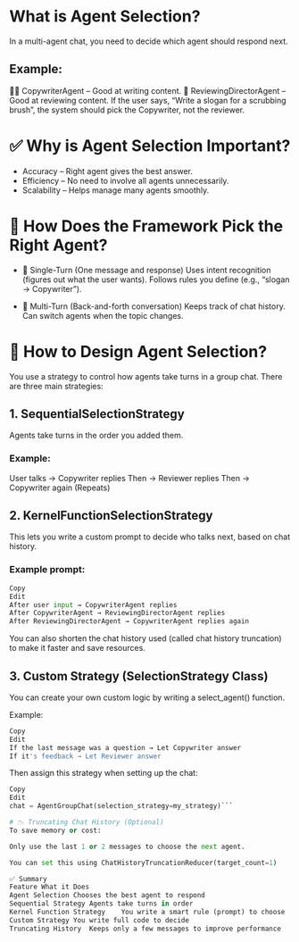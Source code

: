 # What is Agent Selection?
In a multi-agent chat, you need to decide which agent should respond next.

## Example:
👨‍💻 CopywriterAgent – Good at writing content.
🎨 ReviewingDirectorAgent – Good at reviewing content.
If the user says, “Write a slogan for a scrubbing brush”, the system should pick the Copywriter, not the reviewer.

# ✅ Why is Agent Selection Important?
- Accuracy – Right agent gives the best answer.
- Efficiency – No need to involve all agents unnecessarily.
- Scalability – Helps manage many agents smoothly.

# 🧠 How Does the Framework Pick the Right Agent?
- 🔹 Single-Turn (One message and response)
Uses intent recognition (figures out what the user wants).
Follows rules you define (e.g., “slogan → Copywriter”).

- 🔹 Multi-Turn (Back-and-forth conversation)
Keeps track of chat history.
Can switch agents when the topic changes.

# 🎯 How to Design Agent Selection?
You use a strategy to control how agents take turns in a group chat.
There are three main strategies:
## 1. SequentialSelectionStrategy
Agents take turns in the order you added them.

### Example:
User talks → Copywriter replies
Then → Reviewer replies
Then → Copywriter again
(Repeats)

## 2. KernelFunctionSelectionStrategy
This lets you write a custom prompt to decide who talks next, based on chat history.
### Example prompt:

```python
Copy
Edit
After user input → CopywriterAgent replies  
After CopywriterAgent → ReviewingDirectorAgent replies  
After ReviewingDirectorAgent → CopywriterAgent replies again
```
You can also shorten the chat history used (called chat history truncation) to make it faster and save resources.

## 3. Custom Strategy (SelectionStrategy Class)
You can create your own custom logic by writing a select_agent() function.

Example:

```python
Copy
Edit
If the last message was a question → Let Copywriter answer  
If it's feedback → Let Reviewer answer
```
Then assign this strategy when setting up the chat:

```python
Copy
Edit
chat = AgentGroupChat(selection_strategy=my_strategy)```

# 📉 Truncating Chat History (Optional)
To save memory or cost:

Only use the last 1 or 2 messages to choose the next agent.

You can set this using ChatHistoryTruncationReducer(target_count=1)

✅ Summary
Feature	What it Does
Agent Selection	Chooses the best agent to respond
Sequential Strategy	Agents take turns in order
Kernel Function Strategy	You write a smart rule (prompt) to choose
Custom Strategy	You write full code to decide
Truncating History	Keeps only a few messages to improve performance

